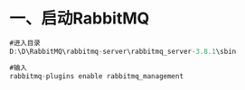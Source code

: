 # 一、启动RabbitMQ

~~~java
#进入目录
D:\D\RabbitMQ\rabbitmq-server\rabbitmq_server-3.8.1\sbin

#输入
rabbitmq-plugins enable rabbitmq_management
~~~

